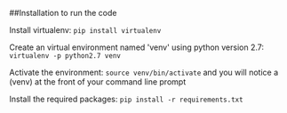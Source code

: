 ##Installation to run the code

Install virtualenv: `pip install virtualenv`

Create an virtual environment named 'venv' using python version 2.7: `virtualenv -p python2.7 venv`

Activate the environment: `source venv/bin/activate` and you will notice a (venv) at the front of your command line prompt

Install the required packages: `pip install -r requirements.txt`
